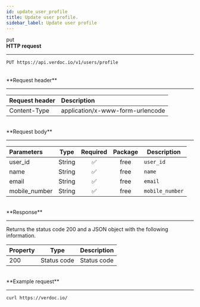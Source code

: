 ```yaml
---
id: update_user_profile
title: Update user profile.
sidebar_label: Update user profile
---
```


<span class="badges put">put</span>
<br/>
**HTTP request**

---

```bash
PUT https://api.verdoc.io/v1/users/profile
```

<br/>
**Request header**

---

| Request header | Description                      |
| :------------- | :------------------------------- |
| Content-Type   | application/x-www-form-urlencode |

<br/>
**Request body**

---

| Parameters    |  Type  | Required | Package | Description     |
| :------------ | :----: | :------: | :-----: | --------------- |
| user_id       | String |    ✅    |  free   | `user_id`       |
| name          | String |    ✅    |  free   | `name`          |
| email         | String |    ✅    |  free   | `email`         |
| mobile_number | String |    ✅    |  free   | `mobile_number` |

<br/>
**Response**

---

Returns the status code 200 and a JSON object with the following information.

| Property |    Type     | Description |
| :------- | :---------: | ----------- |
| 200      | Status code | Status code |

<br/>
**Example request**

---

```bash
curl https://verdoc.io/
```
